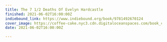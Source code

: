```yaml
---
title: The 7 1/2 Deaths Of Evelyn Hardcastle
finished: 2021-06-02T16:00:00Z
indiebound_link: https://www.indiebound.org/book/9781492670124
cover_image: https://coffee-cake.nyc3.cdn.digitaloceanspaces.com/book_covers/2021/hardcastle.jpg
date: 2021-06-02T16:00:00Z

---
```

